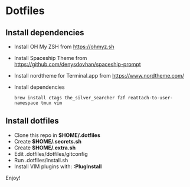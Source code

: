 # Dotfiles

## Install dependencies

- Install OH My ZSH from https://ohmyz.sh
- Install Spaceship Theme from https://github.com/denysdovhan/spaceship-prompt
- Install nordtheme for Terminal.app from https://www.nordtheme.com/
- Install dependencies

      brew install ctags the_silver_searcher fzf reattach-to-user-namespace tmux vim

## Install dotfiles

- Clone this repo in __$HOME/.dotfiles__
- Create __$HOME/.secrets.sh__
- Create __$HOME/.extra.sh__
- Edit .dotfiles/dotfiles/gitconfig
- Run .dotfiles/install.sh
- Install VIM plugins with: __:PlugInstall__

Enjoy!

